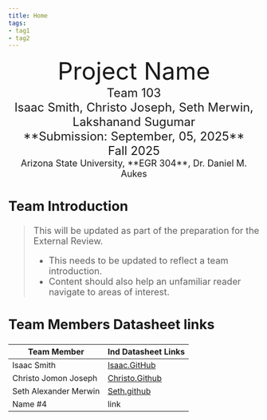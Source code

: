 ```yaml
---
title: Home
tags:
- tag1
- tag2
---
```

<center>
<font size="8">Project Name<br>
<font size="5">Team 103<br>
<font size="5">Isaac Smith, Christo Joseph, Seth Merwin, Lakshanand Sugumar<br>
**Submission: September, 05, 2025**<br>
Fall 2025<br>
<font size="4">Arizona State University, **EGR 304**, Dr. Daniel M. Aukes<br>
  

</center>

## Team Introduction
> This will be updated as part of the preparation for the External Review.<br>
>    * This needs to be updated to reflect a team introduction.<br>
>    * Content should also help an unfamiliar reader navigate to areas of interest.


## Team Members Datasheet links

| **Team Member**        |**Ind Datasheet Links** |
| ---------------------- | -----------------------|
| Isaac Smith            | [Isaac.GitHub](https://isrysm52.github.io/) |
| Christo Jomon Joseph   | [Christo.Github](https://chvisto.github.io/) |
| Seth Alexander Merwin  | [Seth.github](https://samerwin1.github.io) |
| Name #4                | link |
